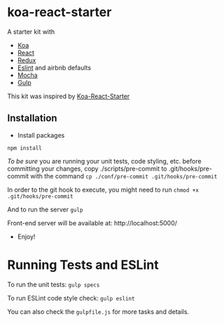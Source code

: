 # koa-react-starter

A starter kit with
* [Koa](http://koajs.com/)
* [React](https://facebook.github.io/react/)
* [Redux](https://github.com/reactjs/redux)
* [Eslint](http://eslint.org/) and airbnb defaults
* [Mocha](https://mochajs.org/)
* [Gulp](http://gulpjs.com/)


This kit was inspired by [Koa-React-Starter](https://github.com/cynical89/koa-react-starter)


## Installation

* Install packages

`npm install`

*To be sure* you are running your unit tests, code styling, etc. before committing your changes, copy ./scripts/pre-commit to .git/hooks/pre-commit with the command `cp ./conf/pre-commit .git/hooks/pre-commit`

In order to the git hook to execute, you might need to run `chmod +x .git/hooks/pre-commit`

And to run the server
`gulp`

Front-end server will be available at: http://localhost:5000/

* Enjoy!


# Running Tests and ESLint

To run the unit tests: `gulp specs`

To run ESLint code style check: `gulp eslint`

You can also check the `gulpfile.js` for more tasks and details.
